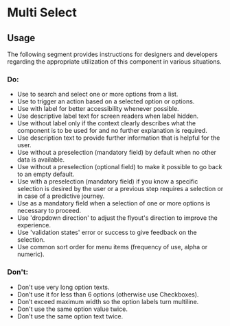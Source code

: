 # Multi Select

<TableOfContents></TableOfContents>

## Usage

The following segment provides instructions for designers and developers regarding the appropriate utilization of this
component in various situations.

### Do:

- Use to search and select one or more options from a list.
- Use to trigger an action based on a selected option or options.
- Use with label for better accessibility whenever possible.
- Use descriptive label text for screen readers when label hidden.
- Use without label only if the context clearly describes what the component is to be used for and no further
  explanation is required.
- Use description text to provide further information that is helpful for the user.
- Use without a preselection (mandatory field) by default when no other data is available.
- Use without a preselection (optional field) to make it possible to go back to an empty default.
- Use with a preselection (mandatory field) if you know a specific selection is desired by the user or a previous step
  requires a selection or in case of a predictive journey.
- Use as a mandatory field when a selection of one or more options is necessary to proceed.
- Use 'dropdown direction' to adjust the flyout's direction to improve the experience.
- Use 'validation states' error or success to give feedback on the selection.
- Use common sort order for menu items (frequency of use, alpha or numeric).

### Don't:

- Don't use very long option texts.
- Don’t use it for less than 6 options (otherwise use Checkboxes).
- Don’t exceed maximum width so the option labels turn multiline.
- Don't use the same option value twice.
- Don't use the same option text twice.
